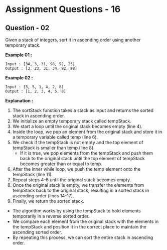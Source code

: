 # **Assignment Questions - 16**
## **Question - 02**

Given a stack of integers, sort it in ascending order using another temporary stack.

**Example 01 :**
```
Input : [34, 3, 31, 98, 92, 23]
Output : [3, 23, 31, 34, 92, 98]
```

**Example 02 :**
```
Input : [3, 5, 1, 4, 2, 8]
Output : [1, 2, 3, 4, 5, 8]
```

**Explanation :**
1. The sortStack function takes a stack as input and returns the sorted stack in ascending order.
2. We initialize an empty temporary stack called tempStack.
3. We start a loop until the original stack becomes empty (line 4).
4. Inside the loop, we pop an element from the original stack and store it in a temporary variable called temp (line 6).
5. We check if the tempStack is not empty and the top element of tempStack is smaller than temp (line 8).
    - If it is true, we pop elements from the tempStack and push them back to the original stack until the top element of tempStack becomes greater than or equal to temp.
6. After the inner while loop, we push the temp element onto the tempStack (line 11).
7. Repeat steps 4-6 until the original stack becomes empty.
8. Once the original stack is empty, we transfer the elements from tempStack back to the original stack, resulting in a sorted stack in ascending order (lines 14-17).
9. Finally, we return the sorted stack.
- The algorithm works by using the tempStack to hold elements temporarily in a reverse sorted order. 
- We compare each element from the original stack with the elements in the tempStack and position it in the correct place to maintain the ascending sorted order. 
- By repeating this process, we can sort the entire stack in ascending order.
